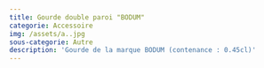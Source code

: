 ```yaml
---
title: Gourde double paroi "BODUM"
categorie: Accessoire
img: /assets/a..jpg
sous-categorie: Autre
description: 'Gourde de la marque BODUM (contenance : 0.45cl)'
---
```


